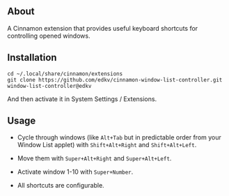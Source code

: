 ## About

A Cinnamon extension that provides useful keyboard shortcuts for controlling
opened windows.

## Installation

```
cd ~/.local/share/cinnamon/extensions
git clone https://github.com/edkv/cinnamon-window-list-controller.git window-list-controller@edkv
```

And then activate it in System Settings / Extensions.

## Usage

* Cycle through windows (like `Alt+Tab` but in predictable order from your 
Window List applet) with `Shift+Alt+Right` and `Shift+Alt+Left`.

* Move them with `Super+Alt+Right` and `Super+Alt+Left`.

* Activate window 1-10 with `Super+Number`.

* All shortcuts are configurable. 

